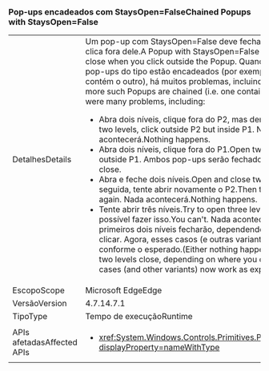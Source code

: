 ### <a name="chained-popups-with-staysopenfalse"></a><span data-ttu-id="65daf-101">Pop-ups encadeados com StaysOpen=False</span><span class="sxs-lookup"><span data-stu-id="65daf-101">Chained Popups with StaysOpen=False</span></span>

|   |   |
|---|---|
|<span data-ttu-id="65daf-102">Detalhes</span><span class="sxs-lookup"><span data-stu-id="65daf-102">Details</span></span>|<span data-ttu-id="65daf-103">Um pop-up com StaysOpen=False deve fechar quando você clica fora dele.</span><span class="sxs-lookup"><span data-stu-id="65daf-103">A Popup with StaysOpen=False is supposed to close when you click outside the Popup.</span></span> <span data-ttu-id="65daf-104">Quando dois ou mais pop-ups do tipo estão encadeados (por exemplo, quando um contém o outro), há muitos problemas, incluindo:</span><span class="sxs-lookup"><span data-stu-id="65daf-104">When two or more such Popups are chained (i.e. one contains another), there were many problems, including:</span></span><ul><li><span data-ttu-id="65daf-105">Abra dois níveis, clique fora do P2, mas dentro do P1.</span><span class="sxs-lookup"><span data-stu-id="65daf-105">Open two levels, click outside P2 but inside P1.</span></span>  <span data-ttu-id="65daf-106">Nada acontecerá.</span><span class="sxs-lookup"><span data-stu-id="65daf-106">Nothing happens.</span></span></li><li><span data-ttu-id="65daf-107">Abra dois níveis, clique fora do P1.</span><span class="sxs-lookup"><span data-stu-id="65daf-107">Open two levels, click outside P1.</span></span>  <span data-ttu-id="65daf-108">Ambos pop-ups serão fechados.</span><span class="sxs-lookup"><span data-stu-id="65daf-108">Both popups close.</span></span></li><li><span data-ttu-id="65daf-109">Abra e feche dois níveis.</span><span class="sxs-lookup"><span data-stu-id="65daf-109">Open and close two levels.</span></span>  <span data-ttu-id="65daf-110">Em seguida, tente abrir novamente o P2.</span><span class="sxs-lookup"><span data-stu-id="65daf-110">Then try to open P2 again.</span></span>  <span data-ttu-id="65daf-111">Nada acontecerá.</span><span class="sxs-lookup"><span data-stu-id="65daf-111">Nothing happens.</span></span></li><li><span data-ttu-id="65daf-112">Tente abrir três níveis.</span><span class="sxs-lookup"><span data-stu-id="65daf-112">Try to open three levels.</span></span>  <span data-ttu-id="65daf-113">Não é possível fazer isso.</span><span class="sxs-lookup"><span data-stu-id="65daf-113">You can't.</span></span>  <span data-ttu-id="65daf-114">Nada acontecerá ou os primeiros dois níveis fecharão, dependendo de onde você clicar. Agora, esses casos (e outras variantes) funcionam conforme o esperado.</span><span class="sxs-lookup"><span data-stu-id="65daf-114">(Either nothing happens or the first two levels close, depending on where you click.) These cases (and other variants) now work as expected.</span></span></li></ul>|
|<span data-ttu-id="65daf-115">Escopo</span><span class="sxs-lookup"><span data-stu-id="65daf-115">Scope</span></span>|<span data-ttu-id="65daf-116">Microsoft Edge</span><span class="sxs-lookup"><span data-stu-id="65daf-116">Edge</span></span>|
|<span data-ttu-id="65daf-117">Versão</span><span class="sxs-lookup"><span data-stu-id="65daf-117">Version</span></span>|<span data-ttu-id="65daf-118">4.7.1</span><span class="sxs-lookup"><span data-stu-id="65daf-118">4.7.1</span></span>|
|<span data-ttu-id="65daf-119">Tipo</span><span class="sxs-lookup"><span data-stu-id="65daf-119">Type</span></span>|<span data-ttu-id="65daf-120">Tempo de execução</span><span class="sxs-lookup"><span data-stu-id="65daf-120">Runtime</span></span>|
|<span data-ttu-id="65daf-121">APIs afetadas</span><span class="sxs-lookup"><span data-stu-id="65daf-121">Affected APIs</span></span>|<ul><li><xref:System.Windows.Controls.Primitives.Popup.StaysOpen?displayProperty=nameWithType></li></ul>|

